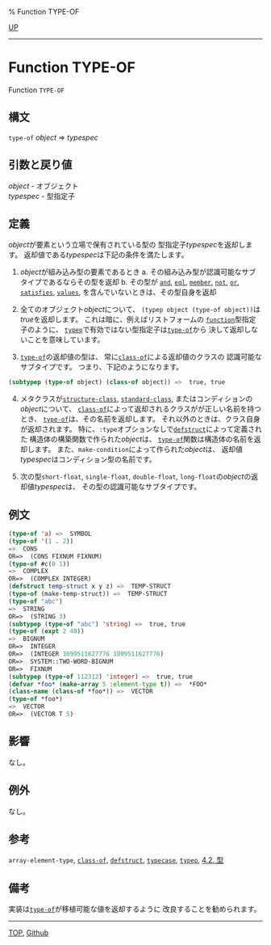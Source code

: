 % Function TYPE-OF

[UP](4.4.html)  

---

# Function **TYPE-OF**


Function `TYPE-OF`


## 構文

`type-of` *object* => *typespec*


## 引数と戻り値

*object* - オブジェクト  
*typespec* - 型指定子


## 定義

*object*が要素という立場で保有されている型の
型指定子*typespec*を返却します。
返却値である*typespec*は下記の条件を満たします。

1. *object*が組み込み型の要素であるとき
  a. その組み込み型が認識可能なサブタイプであるならその型を返却
  b. その型が
     [`and`](4.4.and-type.html),
     [`eql`](4.4.eql-type.html),
     [`member`](4.4.member-type.html),
     [`not`](4.4.not-type.html),
     [`or`](4.4.or-type.html),
     [`satisfies`](4.4.satisfies.html),
     [`values`](4.4.values-type.html),
     を含んでいないときは、その型自身を返却

2. 全てのオブジェクト*object*について、
`(typep object (type-of object))`は*true*を返却します。
これは暗に、例えばリストフォームの
[`function`](4.4.function-system-class.html)型指定子のように、
[`typep`](4.4.typep.html)で有効ではない型指定子は[`type-of`](4.4.type-of.html)から
決して返却しないことを意味しています。

3. [`type-of`](4.4.type-of.html)の返却値の型は、
常に[`class-of`](7.7.class-of.html)による返却値のクラスの
認識可能なサブタイプです。
つまり、下記のようになります。
```lisp
(subtypep (type-of object) (class-of object)) =>  true, true
```

4. メタクラスが[`structure-class`](4.4.structure-class.html),
[`standard-class`](4.4.standard-class.html),
またはコンディションの*object*について、
[`class-of`](7.7.class-of.html)によって返却されるクラスがが正しい名前を持つとき、
[`type-of`](4.4.type-of.html)は、その名前を返却します。
それ以外のときは、クラス自身が返却されます。
特に、`:type`オプションなしで[`defstruct`](8.1.defstruct.html)によって定義された
構造体の構築関数で作られた*object*は、
[`type-of`](4.4.type-of.html)関数は構造体の名前を返却します。
また、`make-condition`によって作られた*object*は、
返却値*typespec*はコンディション型の名前です。

5. 次の型`short-float`, `single-float`,
`double-float`, `long-float`の*object*の返却値*typespec*は、
その型の認識可能なサブタイプです。


## 例文

```lisp
(type-of 'a) =>  SYMBOL          
(type-of '(1 . 2))
=>  CONS
OR=>  (CONS FIXNUM FIXNUM)
(type-of #c(0 1))
=>  COMPLEX
OR=>  (COMPLEX INTEGER)
(defstruct temp-struct x y z) =>  TEMP-STRUCT
(type-of (make-temp-struct)) =>  TEMP-STRUCT
(type-of "abc")
=>  STRING
OR=>  (STRING 3)
(subtypep (type-of "abc") 'string) =>  true, true
(type-of (expt 2 40))
=>  BIGNUM
OR=>  INTEGER
OR=>  (INTEGER 1099511627776 1099511627776)
OR=>  SYSTEM::TWO-WORD-BIGNUM
OR=>  FIXNUM
(subtypep (type-of 112312) 'integer) =>  true, true
(defvar *foo* (make-array 5 :element-type t)) =>  *FOO*
(class-name (class-of *foo*)) =>  VECTOR
(type-of *foo*)
=>  VECTOR
OR=>  (VECTOR T 5)
```


## 影響

なし。


## 例外

なし。


## 参考

`array-element-type`,
[`class-of`](7.7.class-of.html),
[`defstruct`](8.1.defstruct.html),
[`typecase`](5.3.typecase.html),
[`typep`](4.4.typep.html),
[4.2. 型](4.2.html)


## 備考

実装は[`type-of`](4.4.type-of.html)が移植可能な値を返却するように
改良することを勧められます。


---
[TOP](index.html),  [Github](https://github.com/nptcl/npt-japanese)

